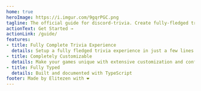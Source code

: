 ```yaml
---
home: true
heroImage: https://i.imgur.com/9gqrPGC.png
tagline: The official guide for discord-trivia. Create fully-fledged trivia games along side Discord.JS.
actionText: Get Started →
actionLink: /guide/
features:
- title: Fully Complete Trivia Experience
  details: Setup a fully fledged trivia experience in just a few lines of code!
- title: Completely Customizable
  details: Make your games unique with extensive customization and configuration.
- title: Fully Typed
  details: Built and documented with TypeScript
footer: Made by Elitezen with ❤️
---
```


